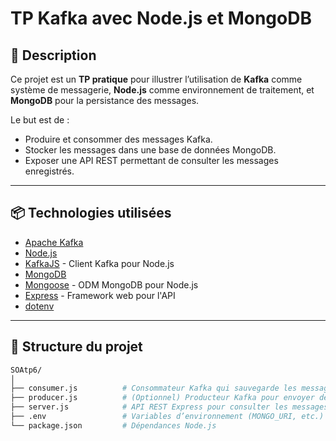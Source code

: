 # TP Kafka avec Node.js et MongoDB

## 📝 Description

Ce projet est un **TP pratique** pour illustrer l’utilisation de **Kafka** comme système de messagerie, **Node.js** comme environnement de traitement, et **MongoDB** pour la persistance des messages.

Le but est de :
- Produire et consommer des messages Kafka.
- Stocker les messages dans une base de données MongoDB.
- Exposer une API REST permettant de consulter les messages enregistrés.

---

## 📦 Technologies utilisées

- [Apache Kafka](https://kafka.apache.org/)
- [Node.js](https://nodejs.org/)
- [KafkaJS](https://kafka.js.org/) - Client Kafka pour Node.js
- [MongoDB](https://www.mongodb.com/)
- [Mongoose](https://mongoosejs.com/) - ODM MongoDB pour Node.js
- [Express](https://expressjs.com/) - Framework web pour l'API
- [dotenv](https://www.npmjs.com/package/dotenv)

---

## 📁 Structure du projet

```bash
SOAtp6/
│
├── consumer.js          # Consommateur Kafka qui sauvegarde les messages dans MongoDB
├── producer.js          # (Optionnel) Producteur Kafka pour envoyer des messages
├── server.js            # API REST Express pour consulter les messages
├── .env                 # Variables d’environnement (MONGO_URI, etc.)
└── package.json         # Dépendances Node.js
